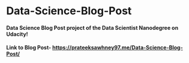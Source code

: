 # Data-Science-Blog-Post


#### Data Science Blog Post project of the Data Scientist Nanodegree on Udacity!


#### Link to Blog Post- https://prateeksawhney97.me/Data-Science-Blog-Post/
